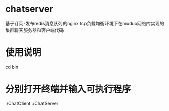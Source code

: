 # chatserver
基于订阅-发布redis消息队列的nginx tcp负载均衡环境下在muduo网络库实现的集群聊天服务器和客户端代码

# 使用说明
cd bin

# 分别打开终端并输入可执行程序
./ChatClient
./ChatServer

